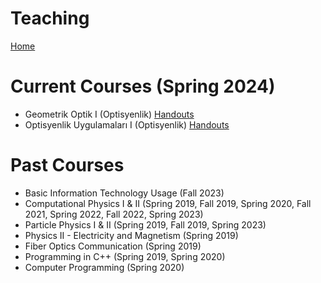 # Teaching

[Home](../README.md)

Current Courses (Spring 2024)
==============

-   Geometrik Optik I (Optisyenlik) [Handouts](./README.md)
-   Optisyenlik Uygulamaları I (Optisyenlik) [Handouts](./README.md)

Past Courses
============

-   Basic Information Technology Usage (Fall 2023)
-   Computational Physics I & II (Spring 2019, Fall 2019, Spring 2020, Fall 2021, Spring 2022, Fall 2022, Spring 2023)
-   Particle Physics I & II (Spring 2019, Fall 2019, Spring 2023)
-   Physics II - Electricity and Magnetism (Spring 2019)
-   Fiber Optics Communication (Spring 2019)
-   Programming in C++ (Spring 2019, Spring 2020)
-   Computer Programming (Spring 2020)
